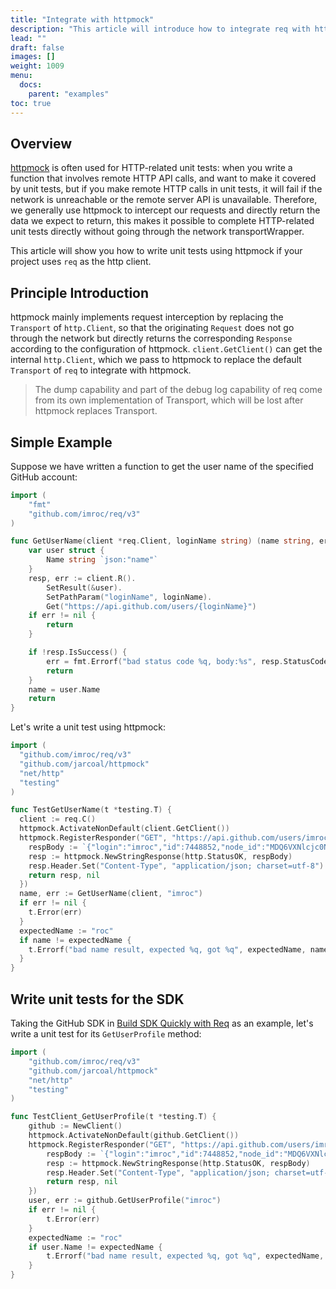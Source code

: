 ```yaml
---
title: "Integrate with httpmock"
description: "This article will introduce how to integrate req with httpmock"
lead: ""
draft: false
images: []
weight: 1009
menu:
  docs:
    parent: "examples"
toc: true
---
```


## Overview

[httpmock](https://github.com/jarcoal/httpmock) is often used for HTTP-related unit tests: when you write a function that involves remote HTTP API calls, and want to make it covered by unit tests, but if you make remote HTTP calls in unit tests, it will fail if the network is unreachable or the remote server API is unavailable. Therefore, we generally use httpmock to intercept our requests and directly return the data we expect to return, this makes it possible to complete HTTP-related unit tests directly without going through the network transportWrapper.

This article will show you how to write unit tests using httpmock if your project uses `req` as the http client.

## Principle Introduction

httpmock mainly implements request interception by replacing the `Transport` of `http.Client`, so that the originating `Request` does not go through the network but directly returns the corresponding `Response` according to the configuration of httpmock. `client.GetClient()` can get the internal `http.Client`, which we pass to httpmock to replace the default `Transport` of `req` to integrate with httpmock.

> The dump capability and part of the debug log capability of req come from its own implementation of Transport, which will be lost after httpmock replaces Transport.

## Simple Example

Suppose we have written a function to get the user name of the specified GitHub account:

```go
import (
	"fmt"
	"github.com/imroc/req/v3"
)

func GetUserName(client *req.Client, loginName string) (name string, err error) {
	var user struct {
		Name string `json:"name"`
	}
	resp, err := client.R().
		SetResult(&user).
		SetPathParam("loginName", loginName).
		Get("https://api.github.com/users/{loginName}")
	if err != nil {
		return
	}

	if !resp.IsSuccess() {
		err = fmt.Errorf("bad status code %q, body:%s", resp.StatusCode, resp.String())
		return
	}
	name = user.Name
	return
}
```

Let's write a unit test using httpmock:

```go
import (
  "github.com/imroc/req/v3"
  "github.com/jarcoal/httpmock"
  "net/http"
  "testing"
)

func TestGetUserName(t *testing.T) {
  client := req.C()
  httpmock.ActivateNonDefault(client.GetClient())
  httpmock.RegisterResponder("GET", "https://api.github.com/users/imroc", func(request *http.Request) (*http.Response, error) {
    respBody := `{"login":"imroc","id":7448852,"node_id":"MDQ6VXNlcjc0NDg4NTI=","avatar_url":"https://avatars.githubusercontent.com/u/7448852?v=4","gravatar_id":"","url":"https://api.github.com/users/imroc","html_url":"https://github.com/imroc","followers_url":"https://api.github.com/users/imroc/followers","following_url":"https://api.github.com/users/imroc/following{/other_user}","gists_url":"https://api.github.com/users/imroc/gists{/gist_id}","starred_url":"https://api.github.com/users/imroc/starred{/owner}{/repo}","subscriptions_url":"https://api.github.com/users/imroc/subscriptions","organizations_url":"https://api.github.com/users/imroc/orgs","repos_url":"https://api.github.com/users/imroc/repos","events_url":"https://api.github.com/users/imroc/events{/privacy}","received_events_url":"https://api.github.com/users/imroc/received_events","type":"User","site_admin":false,"name":"roc","company":"Tencent","blog":"https://imroc.cc","location":"China","email":null,"hireable":true,"bio":"I'm roc","twitter_username":"imrocchan","public_repos":137,"public_gists":0,"followers":407,"following":155,"created_at":"2014-04-30T10:50:46Z","updated_at":"2022-05-03T12:12:52Z"}`
    resp := httpmock.NewStringResponse(http.StatusOK, respBody)
    resp.Header.Set("Content-Type", "application/json; charset=utf-8")
    return resp, nil
  })
  name, err := GetUserName(client, "imroc")
  if err != nil {
    t.Error(err)
  }
  expectedName := "roc"
  if name != expectedName {
    t.Errorf("bad name result, expected %q, got %q", expectedName, name)
  }
}
```

## Write unit tests for the SDK

Taking the GitHub SDK in [Build SDK Quickly with Req](../build-sdk-quickly-with-req/) as an example, let's write a unit test for its `GetUserProfile` method:

```go
import (
	"github.com/imroc/req/v3"
	"github.com/jarcoal/httpmock"
	"net/http"
	"testing"
)

func TestClient_GetUserProfile(t *testing.T) {
	github := NewClient()
	httpmock.ActivateNonDefault(github.GetClient())
	httpmock.RegisterResponder("GET", "https://api.github.com/users/imroc", func(request *http.Request) (*http.Response, error) {
		respBody := `{"login":"imroc","id":7448852,"node_id":"MDQ6VXNlcjc0NDg4NTI=","avatar_url":"https://avatars.githubusercontent.com/u/7448852?v=4","gravatar_id":"","url":"https://api.github.com/users/imroc","html_url":"https://github.com/imroc","followers_url":"https://api.github.com/users/imroc/followers","following_url":"https://api.github.com/users/imroc/following{/other_user}","gists_url":"https://api.github.com/users/imroc/gists{/gist_id}","starred_url":"https://api.github.com/users/imroc/starred{/owner}{/repo}","subscriptions_url":"https://api.github.com/users/imroc/subscriptions","organizations_url":"https://api.github.com/users/imroc/orgs","repos_url":"https://api.github.com/users/imroc/repos","events_url":"https://api.github.com/users/imroc/events{/privacy}","received_events_url":"https://api.github.com/users/imroc/received_events","type":"User","site_admin":false,"name":"roc","company":"Tencent","blog":"https://imroc.cc","location":"China","email":null,"hireable":true,"bio":"I'm roc","twitter_username":"imrocchan","public_repos":137,"public_gists":0,"followers":407,"following":155,"created_at":"2014-04-30T10:50:46Z","updated_at":"2022-05-03T12:12:52Z"}`
		resp := httpmock.NewStringResponse(http.StatusOK, respBody)
		resp.Header.Set("Content-Type", "application/json; charset=utf-8")
		return resp, nil
	})
	user, err := github.GetUserProfile("imroc")
	if err != nil {
		t.Error(err)
	}
	expectedName := "roc"
	if user.Name != expectedName {
		t.Errorf("bad name result, expected %q, got %q", expectedName, user.Name)
	}
}
```
